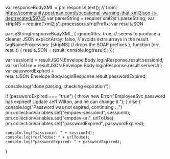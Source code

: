 var responseBodyXML = pm.response.text();
// from: https://community.postman.com/t/occational-warning-that-xml2json-is-deptrecated/59745
var parseString = require('xml2js').parseString;
var stripNS = require('xml2js').processors.stripPrefix;
var resultJSON

parseString(responseBodyXML, {
    ignoreAttrs: true, // seems to produce a cleaner JSON
    explicitArray: false, // avoids extra arrays in the result.
    tagNameProcessors: [stripNS] // drops the SOAP prefixes
}, function (err, result) {
    resultJSON = result;
    console.log(result);
});

var sessionId = resultJSON.Envelope.Body.loginResponse.result.sessionId;
var urlToUse = resultJSON.Envelope.Body.loginResponse.result.serverUrl;
var passwordExpired = resultJSON.Envelope.Body.loginResponse.result.passwordExpired;

console.log("done parsing, checking expiration");


if (passwordExpired === "true") {
    throw new Error("EmployeeSvc password has expired! Update Jeff Wilton, and he can change it.");
} else {
    console.log("Password was not expired, continuing . .")
    pm.collectionVariables.set("empdev-sessionid", sessionId);
    pm.collectionVariables.set("empdev-url", urlToUse);
    pm.collectionVariables.set("passwordExpired", passwordExpired);

    console.log("sessionid: " + sessionId);
    console.log("urlToUse: " + urlToUse);
    console.log("passwordExpired: " + passwordExpired);
}

